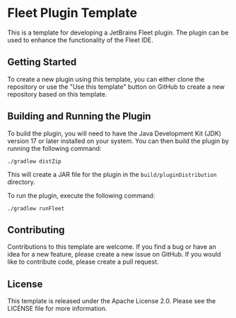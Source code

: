 # Fleet Plugin Template

This is a template for developing a JetBrains Fleet plugin. 
The plugin can be used to enhance the functionality of the Fleet IDE.

## Getting Started

To create a new plugin using this template, you can either clone the repository or use the "Use this template" button on GitHub to create a new repository based on this template.

## Building and Running the Plugin

To build the plugin, you will need to have the Java Development Kit (JDK) version 17 or later installed on your system.
You can then build the plugin by running the following command:

`./gradlew distZip`

This will create a JAR file for the plugin in the `build/pluginDistribution` directory.

To run the plugin, execute the following command:

`./gradlew runFleet`

## Contributing

Contributions to this template are welcome. If you find a bug or have an idea for a new feature, please create a new issue on GitHub. If you would like to contribute code, please create a pull request.

## License

This template is released under the Apache License 2.0. Please see the LICENSE file for more information.
